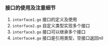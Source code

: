 ### 接口的使用及注意细节

1. `interface1.go` 接口的定义及使用
2. `interface2.go` 自定义类型实现多个接口
3. `interface3.go` 接口可以继承多个接口
4. `interface4.go` 接口是引用类型，空接口返回nil